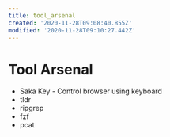 ```yaml
---
title: tool_arsenal
created: '2020-11-28T09:08:40.855Z'
modified: '2020-11-28T09:10:27.442Z'
---
```


# Tool Arsenal

* Saka Key - Control browser using keyboard
* tldr
* ripgrep
* fzf
* pcat

